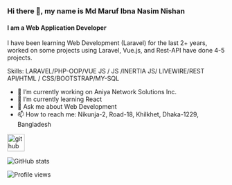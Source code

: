 ### Hi there 👋, my name is Md Maruf Ibna Nasim Nishan
#### I am a Web Application Developer
I have been learning Web Development (Laravel) for the last 2+ years, worked on some projects using Laravel, Vue.js, and Rest-API have done 4-5 projects.

Skills: LARAVEL/PHP-OOP/VUE JS / JS /INERTIA JS/ LIVEWIRE/REST API/HTML / CSS/BOOTSTRAP/MY-SQL

- 🔭 I’m currently working on Aniya Network Solutions Inc.  
- 🌱 I’m currently learning React 
- 💬 Ask me about Web Development 
- 📫 How to reach me: Nikunja-2, Road-18, Khilkhet, Dhaka-1229, Bangladesh 


[<img src='https://cdn.jsdelivr.net/npm/simple-icons@3.0.1/icons/github.svg' alt='github' height='40'>](https://github.com/marufnishan)  

![GitHub stats](https://github-readme-stats.vercel.app/api?username=marufnishan&show_icons=true&count_private=true)  

![Profile views](https://gpvc.arturio.dev/marufnishan)  
